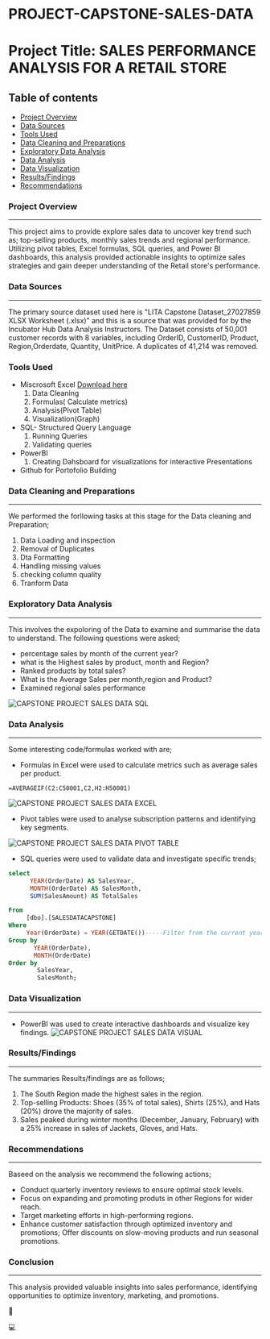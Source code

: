 # PROJECT-CAPSTONE-SALES-DATA

# Project Title: SALES PERFORMANCE ANALYSIS FOR A RETAIL STORE

## Table of contents
- [Project Overview](#project-overview)
- [Data Sources](#data-sources)
- [Tools Used](#tools-used)
- [Data Cleaning and Preparations](#data-cleaning-and-preparations)
- [Exploratory Data Analysis](#exploratory-data-analysis)
- [Data Analysis](#data-analysis)
- [Data Visualization](#data-visualization)
- [Results/Findings](#resultsfindings)
- [Recommendations](#recommendations)


### Project Overview
---
This project aims to provide explore sales data to uncover key trend such as; top-selling products, monthly sales trends and regional performance. Utilizing pivot tables, Excel formulas, SQL queries, and Power BI dashboards, this analysis provided actionable insights to optimize sales strategies and gain deeper understanding of the Retail store's performance.

### Data Sources 
---
The primary source dataset used here is "LITA Capstone Dataset_27027859 XLSX Worksheet (.xlsx)" and this is a source that was provided for by the Incubator Hub Data Analysis Instructors. The Dataset consists of 50,001 customer records with 8 variables, including OrderID, CustomerID, Product, Region,Orderdate, Quantity, UnitPrice. A duplicates of 41,214 was removed.

 ### Tools Used
 - Miscrosoft Excel [Download here](https://microsoft.com)
   1. Data Cleaning
   2. Formulas( Calculate metrics)
   3. Analysis(Pivot Table)
   4. Visualization(Graph)
- SQL- Structured Query Language
   1. Running Queries
   2. Validating queries
- PowerBI
   1. Creating Dahsboard for visualizations for interactive Presentations
- Github for Portofolio Building

### Data Cleaning and Preparations
---
We performed the forllowing tasks at this stage for the Data cleaning and Preparation;
   1. Data Loading and inspection
   2. Removal of Duplicates
   3. Dta Formatting
   4. Handling missing values
   5. checking column quality
   6. Tranform Data

### Exploratory Data Analysis
---
This involves the expoloring of the Data to examine and summarise the data to understand. The following questions were asked;
- percentage sales by month of the current year?
- what is the Highest sales by product, month and Region?
- Ranked products by total sales?
- What is the Average Sales per month,region and Product?
- Examined regional sales performance

![CAPSTONE PROJECT SALES DATA SQL](https://github.com/user-attachments/assets/2788c476-50d9-407a-b0ab-03a53a696587)


### Data Analysis
-----
Some interesting code/formulas worked with are;
- Formulas in Excel were used to calculate metrics such as average sales per product.
```EXCEL
=AVERAGEIF(C2:C50001,C2,H2:H50001)
```
![CAPSTONE PROJECT SALES DATA EXCEL](https://github.com/user-attachments/assets/1b551e25-f344-4ed7-bfa5-60038ec812ff)

- Pivot tables were used to analyse subscription patterns and identifying key segments.

![CAPSTONE PROJECT SALES DATA PIVOT TABLE](https://github.com/user-attachments/assets/58a7c8de-d2b2-4c3f-9001-d167b56cf8ae)

- SQL queries were used to validate data and investigate specific trends;
```SQL
select
      YEAR(OrderDate) AS SalesYear,
	  MONTH(OrderDate) AS SalesMonth,
	  SUM(SalesAmount) AS TotalSales

From
     [dbo].[SALESDATACAPSTONE]
Where
     Year(OrderDate) = YEAR(GETDATE())-----Filter from the current year
Group by
       YEAR(OrderDate),
	   MONTH(OrderDate)
Order by
        SalesYear,
		SalesMonth;
```

### Data Visualization
---
- PowerBI was used to create interactive dashboards and visualize key findings.
![CAPSTONE PROJECT SALES DATA VISUAL](https://github.com/user-attachments/assets/7c380e84-fe48-49ef-a31e-0bc540b2e4a3)

### Results/Findings
---
The summaries Results/findings are as follows;
1. The South Region made the highest sales in the region.
2. Top-selling Products: Shoes (35% of total sales), Shirts (25%), and Hats (20%) drove the 
    majority of sales.
3. Sales peaked during winter months (December, January, February) with a 25% increase in sales of 
   Jackets, Gloves, and Hats.

### Recommendations
---
Baseed on the analysis we recommend the following actions;
- Conduct quarterly inventory reviews to ensure optimal stock levels.
- Focus on expanding and promoting produts in other Regions for wider reach.
- Target marketing efforts in high-performing regions. 
- Enhance customer satisfaction through optimized inventory and promotions; Offer discounts on 
  slow-moving products and run seasonal promotions.

### Conclusion
---
This analysis provided valuable insights into sales performance, identifying opportunities to optimize inventory, marketing, and promotions.

🥳

💻
